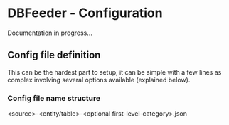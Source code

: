 # DBFeeder - Configuration

Documentation in progress...

## Config file definition

This can be the hardest part to setup, it can be simple with a few lines as complex involving several options available (explained below).

### Config file name structure

\<source>-\<entity/table>-\<optional first-level-category>.json

